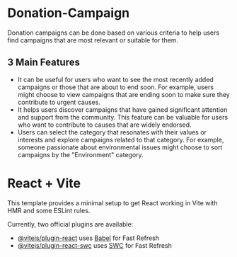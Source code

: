 
# Donation-Campaign

Donation campaigns can be done based on various criteria to help users find campaigns that are most relevant or suitable for them. 

## 3 Main Features

-  It can be useful for users who want to see the most recently added campaigns or those that are about to end soon. For example, users might choose to view campaigns that are ending soon to make sure they contribute to urgent causes.
- It helps users discover campaigns that have gained significant attention and support from the community. This feature can be valuable for users who want to contribute to causes that are widely endorsed.
- Users can select the category that resonates with their values or interests and explore campaigns related to that category. For example, someone passionate about environmental issues might choose to sort campaigns by the "Environment" category.






# React + Vite

This template provides a minimal setup to get React working in Vite with HMR and some ESLint rules.

Currently, two official plugins are available:

- [@vitejs/plugin-react](https://github.com/vitejs/vite-plugin-react/blob/main/packages/plugin-react/README.md) uses [Babel](https://babeljs.io/) for Fast Refresh
- [@vitejs/plugin-react-swc](https://github.com/vitejs/vite-plugin-react-swc) uses [SWC](https://swc.rs/) for Fast Refresh
